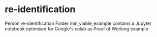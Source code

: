 # re-identification
Person re-identification
Folder min_viable_example contains a Jupyter notebook optimised for Google's colab as Proof of Working example

